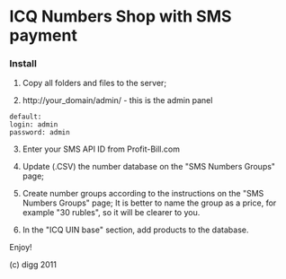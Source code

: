 # ICQ Numbers Shop with SMS payment

### Install

1. Copy all folders and files to the server;

2. http://your_domain/admin/ - this is the admin panel
```
default:
login: admin
password: admin
```
3. Enter your SMS API ID from Profit-Bill.com

4. Update (.CSV) the number database on the "SMS Numbers Groups" page;

5. Create number groups according to the instructions on the "SMS Numbers Groups" page;
It is better to name the group as a price, for example "30 rubles", so it will be clearer to you.

6. In the "ICQ UIN base" section, add products to the database.

Enjoy!

(c) digg 2011
